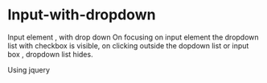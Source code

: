 # Input-with-dropdown
Input element , with drop down
On focusing on input element the dropdown list with checkbox is visible, on clicking outside the dopdown list or input box , dropdown list hides.

Using jquery
